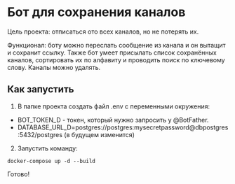 # Бот для сохранения каналов

Цель проекта: отписаться ото всех каналов, но не потерять их. 

Функционал: боту можно переслать сообщение из канала и он вытащит и сохранит ссылку. 
Также бот умеет присылать список сохранённых каналов, сортировать их по алфавиту и проводить поиск по ключевому слову. Каналы можно удалять.

## Как запустить

1. В папке проекта создать файл .env с переменными окружения: 
* BOT_TOKEN_D - токен, который нужно запросить у @BotFather. 
* DATABASE_URL_D=postgres://postgres:mysecretpassword@dbpostgres:5432/postgres (в будущем изменится)

2. Запустить команду:
```
docker-compose up -d --build
```

Готово!
